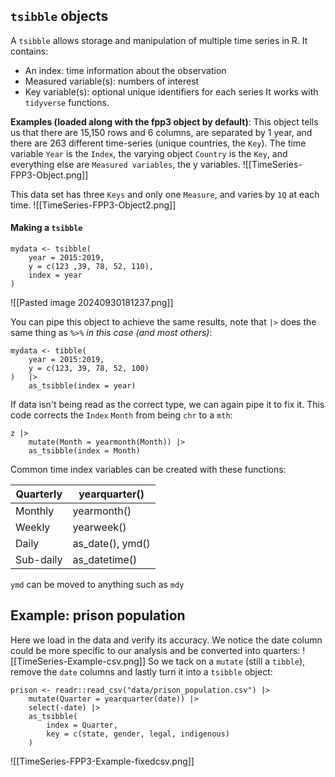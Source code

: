 
## `tsibble` objects
A `tsibble` allows storage and manipulation of multiple time series in R.  It contains:
- An index: time information about the observation
- Measured variable(s): numbers of interest
- Key variable(s): optional unique identifiers for each series
It works with `tidyverse` functions.

**Examples (loaded along with the fpp3 object by default)**:
This object tells us that there are 15,150 rows and 6 columns, are separated by 1 year, and there are 263 different time-series (unique countries, the `Key`).  The time variable `Year` is the `Index`, the varying object `Country` is the `Key`, and everything else are `Measured variables`, the y variables.
![[TimeSeries-FPP3-Object.png]]

This data set has three `Keys` and only one `Measure`, and varies by `1Q` at each time.
![[TimeSeries-FPP3-Object2.png]]

#### Making a `tsibble`
```
mydata <- tsibble(
	year = 2015:2019, 
	y = c(123 ,39, 78, 52, 110), 
	index = year
)
```
![[Pasted image 20240930181237.png]]

You can pipe this object to achieve the same results, note that `|>` does the same thing as `%>%` *in this case (and most others)*:
```
mydata <- tibble(
	year = 2015:2019, 
	y = c(123, 39, 78, 52, 100)
)   |>
	as_tsibble(index = year)
```
If data isn't being read as the correct type, we can again pipe it to fix it.  This code corrects the `Index` `Month` from being `chr` to a `mth`:
```
z |>
	mutate(Month = yearmonth(Month)) |> 
	as_tsibble(index = Month)
```

Common time index variables can be created with these functions:

| Quarterly | yearquarter()    |
| --------- | ---------------- |
| Monthly   | yearmonth()      |
| Weekly    | yearweek()       |
| Daily     | as_date(), ymd() |
| Sub-daily | as_datetime()    |
`ymd` can be moved to anything such as `mdy`

## Example: prison population
Here we load in the data and verify its accuracy.  We notice the date column could be more specific to our analysis and be converted into quarters:
![[TimeSeries-Example-csv.png]]
So we tack on a `mutate` (still a `tibble`), remove the `date` columns and lastly turn it into a `tsibble` object:
```
prison <- readr::read_csv("data/prison_population.csv") |> 
	mutate(Quarter = yearquarter(date)) |> 
	select(-date) |> 
	as_tsibble(
		index = Quarter, 
		key = c(state, gender, legal, indigenous)
	)
```
![[TimeSeries-FPP3-Example-fixedcsv.png]]
